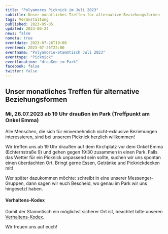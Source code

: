 ```yaml
---
title: "Polyamores Picknick im Juli 2023"
subtitle: Unser monatliches Treffen für alternative Beziehungsformen
tags: Veranstaltung
published: 2023-05-05
updated: 2023-06-24
news: false
nometa: true
eventdate: 2023-07-26T19:00
eventend: 2023-07-26T22:00
eventname: "Polyamorie-Stammtisch Juli 2023"
eventtype: "Picknick"
eventlocation: "draußen im Park"
facebook: false
twitter: false
---
```


## Unser monatliches Treffen für alternative Beziehungsformen

### Mi, 26.07.2023 ab 19 Uhr draußen im Park (Treffpunkt am Onkel Emma)

Alle Menschen, die sich für einvernehmlich nicht-exklusive Beziehungen interessieren, sind bei unserem Picknick herzlich willkommen!

Wir treffen uns ab 19 Uhr draußen auf dem Kirchplatz vor dem Onkel Emma (Echternstraße 9) und gehen gegen 19:30 zusammen in einen Park. Falls das Wetter für ein Picknick unpassend sein sollte, suchen wir uns spontan einen überdachten Ort. Bringt gerne Essen, Getränke und Picknickdecken mit!

Wer später dazukommen möchte: schreibt in eine unserer Messenger-Gruppen, dann sagen wir euch Bescheid, wo genau im Park wir uns hingesetzt haben.

#### Verhaltens-Kodex

Damit der Stammtisch ein möglichst sicherer Ort ist, beachtet bitte unseren [Verhaltens-Kodex](/kodex/).

Wir freuen uns auf euch!